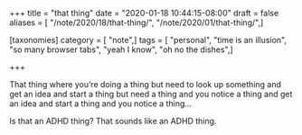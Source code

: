 +++
title = "that thing"
date = "2020-01-18 10:44:15-08:00"
draft = false
aliases = [ "/note/2020/18/that-thing/", "/note/2020/01/that-thing/",]

[taxonomies]
category = [ "note",]
tags = [ "personal", "time is an illusion", "so many browser tabs", "yeah I know", "oh no the dishes",]

+++

That thing where you’re doing a thing but need to look up something and
get an idea and start a thing but need a thing and you notice a thing
and get an idea and start a thing and you notice a thing…

Is that an ADHD thing? That sounds like an ADHD thing.